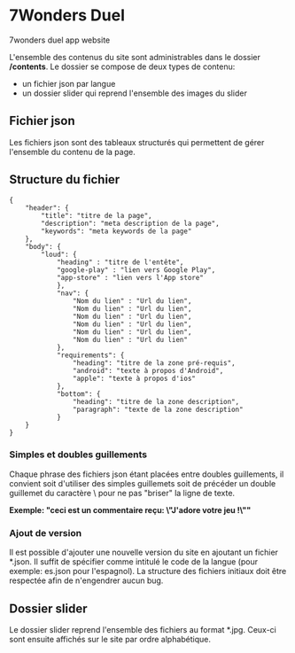 # 7Wonders Duel
7wonders duel app website

L'ensemble des contenus du site sont administrables dans le dossier **/contents**. 
Le dossier se compose de deux types de contenu:
* un fichier json par langue
* un dossier slider qui reprend l'ensemble des images du slider 

## Fichier json
Les fichiers json sont des tableaux structurés qui permettent de gérer l'ensemble du contenu de la page.

## Structure du fichier

```
{
    "header": {
        "title": "titre de la page",
        "description": "meta description de la page",
        "keywords": "meta keywords de la page"
    },
    "body": {
        "loud": {
            "heading" : "titre de l'entête",
            "google-play" : "lien vers Google Play",
            "app-store" : "lien vers l'App store"
            },
            "nav": { 
                "Nom du lien" : "Url du lien",
                "Nom du lien" : "Url du lien",
                "Nom du lien" : "Url du lien",
                "Nom du lien" : "Url du lien",
                "Nom du lien" : "Url du lien",
                "Nom du lien" : "Url du lien"
            },
            "requirements": {
                "heading": "titre de la zone pré-requis",
                "android": "texte à propos d'Android",
                "apple": "texte à propos d'ios"
            },
            "bottom": {
                "heading": "titre de la zone description",
                "paragraph": "texte de la zone description"
            }
    }
}
```

### Simples et doubles guillements
Chaque phrase des fichiers json étant placées entre doubles guillements, il convient soit d'utiliser des simples guillemets soit de précéder un double guillemet du caractère \ pour ne pas "briser" la ligne de texte.

**Exemple: "ceci est un commentaire reçu: \\"J'adore votre jeu !\\""**

### Ajout de version
Il est possible d'ajouter une nouvelle version du site en ajoutant un fichier *.json. 
Il suffit de spécifier comme intitulé le code de la langue (pour exemple: es.json pour l'espagnol).
La structure des fichiers initiaux doit être respectée afin de n'engendrer aucun bug.

## Dossier slider
Le dossier slider reprend l'ensemble des fichiers au format *.jpg.
Ceux-ci sont ensuite affichés sur le site par ordre alphabétique.